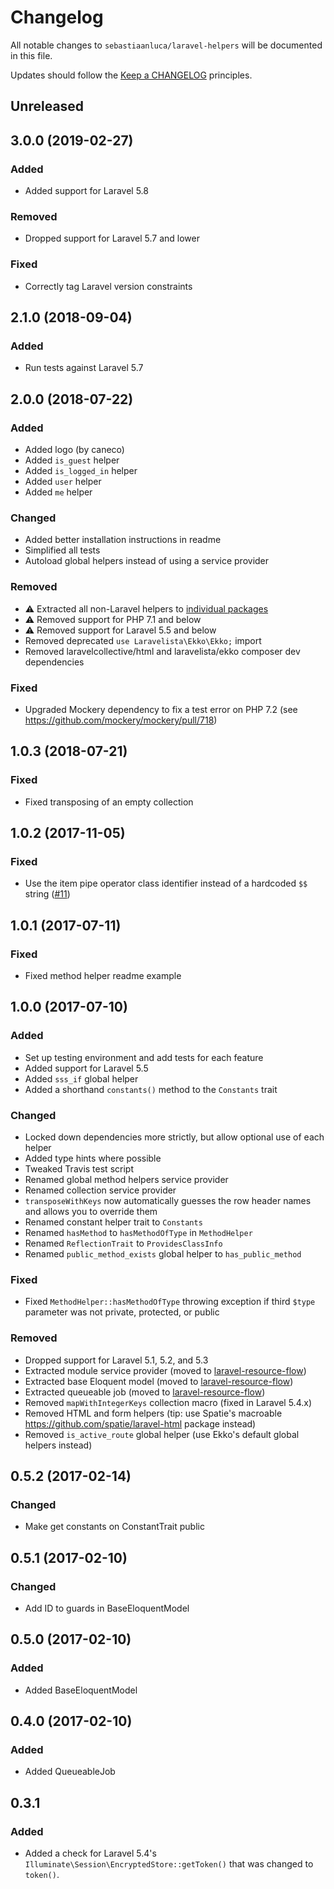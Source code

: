 # Changelog

All notable changes to `sebastiaanluca/laravel-helpers` will be documented in this file.

Updates should follow the [Keep a CHANGELOG](http://keepachangelog.com/) principles.

## Unreleased

## 3.0.0 (2019-02-27)

### Added

- Added support for Laravel 5.8

### Removed

- Dropped support for Laravel 5.7 and lower

### Fixed

- Correctly tag Laravel version constraints

## 2.1.0 (2018-09-04)

### Added

- Run tests against Laravel 5.7

## 2.0.0 (2018-07-22)

### Added

- Added logo (by caneco)
- Added `is_guest` helper
- Added `is_logged_in` helper
- Added `user` helper
- Added `me` helper

### Changed

- Added better installation instructions in readme
- Simplified all tests
- Autoload global helpers instead of using a service provider

### Removed

- ⚠️ Extracted all non-Laravel helpers to [individual packages](https://github.com/sebastiaanluca/php-helpers)
- ⚠️ Removed support for PHP 7.1 and below
- ⚠️ Removed support for Laravel 5.5 and below
- Removed deprecated `use Laravelista\Ekko\Ekko;` import
- Removed laravelcollective/html and laravelista/ekko composer dev dependencies

### Fixed

- Upgraded Mockery dependency to fix a test error on PHP 7.2 (see https://github.com/mockery/mockery/pull/718)

## 1.0.3 (2018-07-21)

### Fixed

- Fixed transposing of an empty collection

## 1.0.2 (2017-11-05)

### Fixed

- Use the item pipe operator class identifier instead of a hardcoded `$$` string ([#11](https://github.com/sebastiaanluca/laravel-helpers/pull/11))

## 1.0.1 (2017-07-11)

### Fixed

- Fixed method helper readme example

## 1.0.0 (2017-07-10)

### Added

- Set up testing environment and add tests for each feature
- Added support for Laravel 5.5
- Added `sss_if` global helper
- Added a shorthand `constants()` method to the `Constants` trait

### Changed

- Locked down dependencies more strictly, but allow optional use of each helper
- Added type hints where possible
- Tweaked Travis test script
- Renamed global method helpers service provider
- Renamed collection service provider
- `transposeWithKeys` now automatically guesses the row header names and allows you to override them
- Renamed constant helper trait to `Constants`
- Renamed `hasMethod` to `hasMethodOfType` in `MethodHelper`
- Renamed `ReflectionTrait` to `ProvidesClassInfo`
- Renamed `public_method_exists` global helper to `has_public_method`

### Fixed

- Fixed `MethodHelper::hasMethodOfType` throwing exception if third `$type` parameter was not private, protected, or public

### Removed

- Dropped support for Laravel 5.1, 5.2, and 5.3
- Extracted module service provider (moved to [laravel-resource-flow](https://github.com/sebastiaanluca/laravel-resource-flow))
- Extracted base Eloquent model (moved to [laravel-resource-flow](https://github.com/sebastiaanluca/laravel-resource-flow))
- Extracted queueable job (moved to [laravel-resource-flow](https://github.com/sebastiaanluca/laravel-resource-flow))
- Removed `mapWithIntegerKeys` collection macro (fixed in Laravel 5.4.x)
- Removed HTML and form helpers (tip: use Spatie's macroable https://github.com/spatie/laravel-html package instead)
- Removed `is_active_route` global helper (use Ekko's default global helpers instead)

## 0.5.2 (2017-02-14)

### Changed

- Make get constants on ConstantTrait public

## 0.5.1 (2017-02-10)

### Changed

- Add ID to guards in BaseEloquentModel

## 0.5.0 (2017-02-10)

### Added

- Added BaseEloquentModel

## 0.4.0 (2017-02-10)

### Added

- Added QueueableJob

## 0.3.1

### Added

- Added a check for Laravel 5.4's `Illuminate\Session\EncryptedStore::getToken()` that was changed to `token()`.
